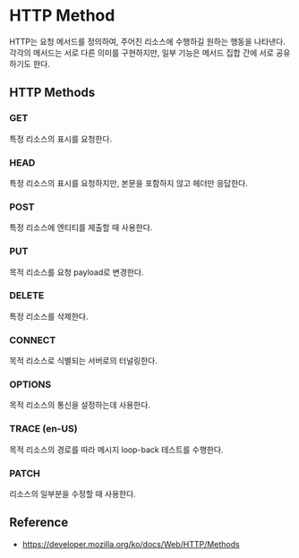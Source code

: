 # HTTP Method

HTTP는 요청 메서드를 정의하여, 주어진 리소스에 수행하길 원하는 행동을 나타낸다. 각각의 메서드는 서로 다른 의미를 구현하지만, 일부 기능은 메서드 집합 간에 서로 공유하기도 한다.

## HTTP Methods

### GET

특정 리소스의 표시를 요청한다.

### HEAD

특정 리소스의 표시를 요청하지만, 본문을 포함하지 않고 헤더만 응답한다.

### POST

특정 리소스에 엔티티를 제출할 때 사용한다.

### PUT

목적 리소스를 요청 payload로 변경한다.

### DELETE

특정 리소스를 삭제한다.

### CONNECT

목적 리소스로 식별되는 서버로의 터널링한다.

### OPTIONS

목적 리소스의 통신을 설정하는데 사용한다.

### TRACE (en-US)

목적 리소스의 경로를 따라 메시지 loop-back 테스트를 수행한다.

### PATCH

리소스의 일부분을 수정할 때 사용한다.

## Reference

* <https://developer.mozilla.org/ko/docs/Web/HTTP/Methods>
